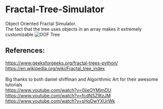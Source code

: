 # Fractal-Tree-Simulator

Object Oriented Fractal Simulator. </br>
The fact that the tree uses objects in an array makes it extremely customizable 
![OOF Tree](https://user-images.githubusercontent.com/84479581/175830486-20945301-a81f-4199-8fa3-18ae44f0e011.jpg)

## References:
https://www.geeksforgeeks.org/fractal-trees-python/ </br>
https://en.wikipedia.org/wiki/Fractal_tree_index </br>
</br>
Big thanks to both daniel shiffman and Algorithmic Art for their awesome tutorials </br>
https://www.youtube.com/watch?v=0jjeOYMjmDU </br>
https://www.youtube.com/watch?v=fcdNSZ9IzJM </br>
https://www.youtube.com/watch?v=sHoDwYXUrWk </br>
